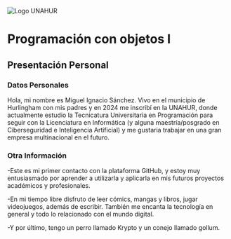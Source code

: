 ![Logo UNAHUR](./UNAHUR.png)

# Programación con objetos I
## Presentación Personal

### Datos Personales
Hola, mi nombre es Miguel Ignacio Sánchez. Vivo en el municipio de Hurlingham con mis padres y en 2024 me inscribí en la UNAHUR, donde actualmente estudio la Tecnicatura Universitaria en Programación para seguir con la Licenciatura en Informática (y alguna maestría/posgrado en Ciberseguridad e Inteligencia Artificial) y me gustaria trabajar en una gran empresa multinacional en el futuro.


### Otra Información
-Este es mi primer contacto con la plataforma GitHub, y estoy muy entusiasmado por aprender a utilizarla y aplicarla en mis futuros proyectos académicos y profesionales.

-En mi tiempo libre disfruto de leer cómics, mangas y libros, jugar videojuegos, además de escribir. También me encanta la tecnología en general y todo lo relacionado con el mundo digital.

-Y por último, tengo un perro llamado Krypto y un conejo llamado gollum.

